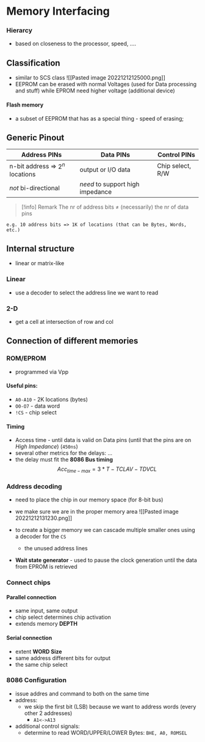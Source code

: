 
# Memory Interfacing 

### Hierarcy
- based on closeness to the processor, speed, ....

## Classification
- similar to SCS class
![[Pasted image 20221212125000.png]]
- EEPROM can be erased with normal Voltages (used for Data processing and stuff) while EPROM need higher voltage (additional device)

#### Flash memory 
- a subset of EEPROM that has as a special thing - speed of erasing;

## Generic Pinout

|Address PINs| Data PINs| Control PINs|
|-|-|-|
|n-bit address => $2^n$ locations|output or I/O data|Chip select, R/W|
|*not* bi-directional|*need* to support high impedance||

> [!info] Remark
> The nr of address bits $\ne$ (necessarily) the nr of data pins

```
e.g. 10 address bits => 1K of locations (that can be Bytes, Words, etc.)
```

## Internal structure
- linear or matrix-like
### Linear
- use a decoder to select the address line we want to read
### 2-D 
- get a cell at intersection of row and col

## Connection of different memories

### ROM/EPROM
- programmed via Vpp
#### Useful pins:
- `A0-A10` - 2K locations (bytes)
- `O0-O7` - data word
- `!CS` - chip select

#### Timing
- Access time - until data is valid on Data pins (until that the pins are on *High Impedance*) (`450ns`)
- several other metrics for the delays:   ...
- the delay must fit the **8086 Bus timing**
$$Acc_{time-max} = 3*T-TCLAV-TDVCL$$

### Address decoding
- need to place the chip in our memory space (for 8-bit bus)
- we make sure we are in the proper memory area
![[Pasted image 20221212131230.png]]

- to create a bigger memory we can cascade multiple smaller ones using a decoder for the `CS`
	- the unused address lines
- **Wait state generator** - used to pause the clock generation until the data from EPROM is retrieved

### Connect chips

#### Parallel connection
- same input, same output
- chip select determines chip activation
- extends memory **DEPTH**
#### Serial connection
- extent **WORD Size**
- same address different bits for output
- the same chip select

### 8086 Configuration
- issue addres and command to both on the same time
- address:
	- we skip the first bit (LSB) because we want to address words (every other 2 addresses) 
		- `A1<->A13` 
- additional control signals:
	- determine to read WORD/UPPER/LOWER Bytes: `BHE, A0, ROMSEL`